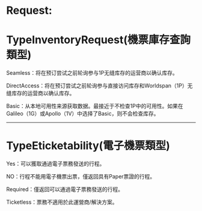 # Request:

# **TypeInventoryRequest\(機票庫存查詢類型\)**

Seamless：将在预订尝试之前轮询参与1P无缝库存的运营商以确认库存。

DirectAccess：将在预订尝试之前轮询参与直接访问库存和Worldspan（1P）无缝库存的运营商以确认库存。

Basic：从本地可用性来源获取数据。最接近于不检查1P中的可用性。如果在Galileo（1G）或Apollo（1V）中选择了Basic，则不会检查库存。

---

# TypeEticketability\(電子機票類型\)

Yes：可以獲取通過電子票務發送的行程。

NO：行程不能用電子機票出票，僅返回具有Paper票證的行程。

Required：僅返回可以通過電子票務發送的行程。

Ticketless：票務不適用於此運營商/解決方案。

